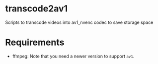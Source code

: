 # transcode2av1
Scripts to transcode videos into av1_nvenc codec to save storage space

# Requirements

-   ffmpeg: Note that you need a newer version to support `av1`.
